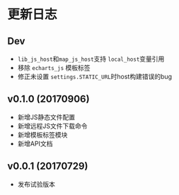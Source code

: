 # 更新日志

## Dev

- `lib_js_host`和`map_js_host`支持 `local_host`变量引用
- 移除 `echarts_js` 模板标签
- 修正未设置 `settings.STATIC_URL`时host构建错误的bug

## v0.1.0 (20170906)

- 新增JS静态文件配置
- 新增远程JS文件下载命令
- 新增模板标签模块
- 新增API文档

## v0.0.1 (20170729)

- 发布试验版本